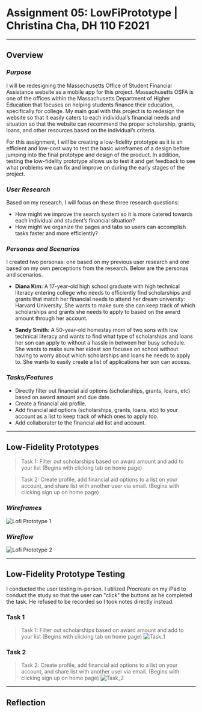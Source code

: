# Assignment 05: LowFiPrototype | Christina Cha, DH 110 F2021
---
## Overview
### _Purpose_
I will be redesigning the Massechusetts Office of Student Financial Assistance website as a mobile app for this project. Massachusetts OSFA is one of the offices within the Massachusetts Department of Higher Education that focuses on helping students finance their education, specifically for college. My main goal with this project is to redesign the website so that it easily caters to each individual’s financial needs and situation so that the website can recommend the proper scholarship, grants, loans, and other resources based on the individual’s criteria. 

For this assignment, I will be creating a low-fidelity prototype as it is an efficient and low-cost way to test the basic wireframes of a design before jumping into the final prototype and design of the product. In addition, testing the low-fidelity prototype allows us to test it and get feedback to see what problems we can fix and improve on during the early stages of the project. 

### _User Research_
Based on my research, I will focus on these three research questions:

- How might we improve the search system so it is more catered towards each individual and student’s financial situation?
- How might we organize the pages and tabs so users can accomplish tasks faster and more efficiently? 

### _Personas and Scenarios_
I created two personas: one based on my previous user research and one based on my own perceptions from the research. Below are the personas and scenarios. 

-  **Diana Kim:** A 17-year-old high school graduate with high technical literacy entering college who needs to efficiently find scholarships and grants that match her financial needs to attend her dream university: Harvard University. She wants to make sure she can keep track of which scholarships and grants she needs to apply to based on the award amount through her account.

- **Sandy Smith:** A 50-year-old homestay mom of two sons with low technical literacy and wants to find what type of scholarships and loans her son can apply to without a hassle in between her busy schedule. She wants to make sure her eldest son focuses on school without having to worry about which scholarships and loans he needs to apply to. She wants to easily create a list of applications her son can access. 

### _Tasks/Features_
- Directly filter out financial aid options (scholarships, grants, loans, etc) based on award amount and due date.
- Create a financial aid profile.
- Add financial aid options (scholarships, grants, loans, etc) to your account as a list to keep track of which ones to apply too. 
- Add collaborater to the financial aid list and account. 

---
## Low-Fidelity Prototypes
> Task 1: Filter out scholarships based on award amount and add to your list (Begins with clicking tab on home page)

> Task 2: Create profile, add financial aid options to a list on your account, and share list with another user via email. 
(Begins with clicking sign up on home page)

### _Wireframes_
![Lofi Prototype 1](wireframepng.png)

### _Wireflow_
![Lofi Prototype 2](wireflow3.png)

---
## Low-Fidelity Prototype Testing
I conducted the user testing in-person. I utilized Procreate on my iPad to conduct the study so that the user can "click" the buttons as he completed the task. He refused to be recorded so I took notes directly instead. 

### Task 1
> Task 1: Filter out scholarships based on award amount and add to your list (Begins with clicking tab on home page)
![Task_1](Frame6.png)


### Task 2
> Task 2: Create profile, add financial aid options to a list on your account, and share list with another user via email. 
(Begins with clicking sign up on home page)
![Task_2](Frame8.png)

---
## Reflection

